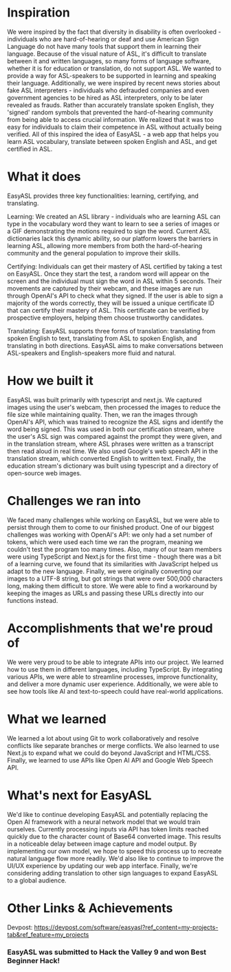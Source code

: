 # Inspiration
We were inspired by the fact that diversity in disability is often overlooked - individuals who are hard-of-hearing or deaf and use American Sign Language do not have many tools that support them in learning their language. Because of the visual nature of ASL, it's difficult to translate between it and written languages, so many forms of language software, whether it is for education or translation, do not support ASL. We wanted to provide a way for ASL-speakers to be supported in learning and speaking their language. Additionally, we were inspired by recent news stories about fake ASL interpreters - individuals who defrauded companies and even government agencies to be hired as ASL interpreters, only to be later revealed as frauds. Rather than accurately translate spoken English, they 'signed' random symbols that prevented the hard-of-hearing community from being able to access crucial information. We realized that it was too easy for individuals to claim their competence in ASL without actually being verified. All of this inspired the idea of EasyASL - a web app that helps you learn ASL vocabulary, translate between spoken English and ASL, and get certified in ASL.

# What it does
EasyASL provides three key functionalities: learning, certifying, and translating. 

Learning: We created an ASL library - individuals who are learning ASL can type in the vocabulary word they want to learn to see a series of images or a GIF demonstrating the motions required to sign the word. Current ASL dictionaries lack this dynamic ability, so our platform lowers the barriers in learning ASL, allowing more members from both the hard-of-hearing community and the general population to improve their skills.

Certifying: Individuals can get their mastery of ASL certified by taking a test on EasyASL. Once they start the test, a random word will appear on the screen and the individual must sign the word in ASL within 5 seconds. Their movements are captured by their webcam, and these images are run through OpenAI's API to check what they signed. If the user is able to sign a majority of the words correctly, they will be issued a unique certificate ID that can certify their mastery of ASL. This certificate can be verified by prospective employers, helping them choose trustworthy candidates.

Translating: EasyASL supports three forms of translation: translating from spoken English to text, translating from ASL to spoken English, and translating in both directions. EasyASL aims to make conversations between ASL-speakers and English-speakers more fluid and natural.

# How we built it
EasyASL was built primarily with typescript and next.js. We captured images using the user's webcam, then processed the images to reduce the file size while maintaining quality. Then, we ran the images through OpenAI's API, which was trained to recognize the ASL signs and identify the word being signed. This was used in both our certification stream, where the user's ASL sign was compared against the prompt they were given, and in the translation stream, where ASL phrases were written as a transcript then read aloud in real time. We also used Google's web speech API in the translation stream, which converted English to written text. Finally, the education stream's dictionary was built using typescript and a directory of open-source web images.

# Challenges we ran into
We faced many challenges while working on EasyASL, but we were able to persist through them to come to our finished product. One of our biggest challenges was working with OpenAI's API: we only had a set number of tokens, which were used each time we ran the program, meaning we couldn't test the program too many times. Also, many of our team members were using TypeScript and Next.js for the first time - though there was a bit of a learning curve, we found that its similarities with JavaScript helped us adapt to the new language. Finally, we were originally converting our images to a UTF-8 string, but got strings that were over 500,000 characters long, making them difficult to store. We were able to find a workaround by keeping the images as URLs and passing these URLs directly into our functions instead.

# Accomplishments that we're proud of
We were very proud to be able to integrate APIs into our project. We learned how to use them in different languages, including TypeScript. By integrating various APIs, we were able to streamline processes, improve functionality, and deliver a more dynamic user experience. Additionally, we were able to see how tools like AI and text-to-speech could have real-world applications.

# What we learned
We learned a lot about using Git to work collaboratively and resolve conflicts like separate branches or merge conflicts. We also learned to use Next.js to expand what we could do beyond JavaScript and HTML/CSS. Finally, we learned to use APIs like Open AI API and Google Web Speech API.

# What's next for EasyASL
We'd like to continue developing EasyASL and potentially replacing the Open AI framework with a neural network model that we would train ourselves. Currently processing inputs via API has token limits reached quickly due to the character count of Base64 converted image. This results in a noticeable delay between image capture and model output. By implementing our own model, we hope to speed this process up to recreate natural language flow more readily. We'd also like to continue to improve the UI/UX experience by updating our web app interface. Finally, we're considering adding translation to other sign languages to expand EasyASL to a global audience.

# Other Links & Achievements
Devpost: https://devpost.com/software/easyasl?ref_content=my-projects-tab&ref_feature=my_projects

### EasyASL was submitted to Hack the Valley 9 and won Best Beginner Hack!

